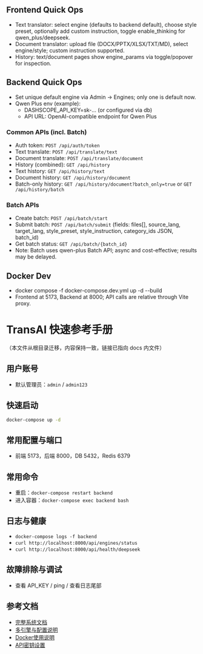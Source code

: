## Frontend Quick Ops

- Text translator: select engine (defaults to backend default), choose style preset, optionally add custom instruction, toggle enable_thinking for qwen_plus/deepseek.
- Document translator: upload file (DOCX/PPTX/XLSX/TXT/MD), select engine/style; custom instruction supported.
- History: text/document pages show engine_params via toggle/popover for inspection.

## Backend Quick Ops

- Set unique default engine via Admin -> Engines; only one is default now.
- Qwen Plus env (example):
  - DASHSCOPE_API_KEY=sk-... (or configured via db)
  - API URL: OpenAI-compatible endpoint for Qwen Plus

### Common APIs (incl. Batch)
- Auth token: `POST /api/auth/token`
- Text translate: `POST /api/translate/text`
- Document translate: `POST /api/translate/document`
- History (combined): `GET /api/history`
- Text history: `GET /api/history/text`
- Document history: `GET /api/history/document`
- Batch-only history: `GET /api/history/document?batch_only=true` or `GET /api/history/batch`

### Batch APIs
- Create batch: `POST /api/batch/start`
- Submit batch: `POST /api/batch/submit` (fields: files[], source_lang, target_lang, style_preset, style_instruction, category_ids JSON, batch_id)
- Get batch status: `GET /api/batch/{batch_id}`
- Note: Batch uses qwen-plus Batch API; async and cost-effective; results may be delayed.

## Docker Dev

- docker compose -f docker-compose.dev.yml up -d --build
- Frontend at 5173, Backend at 8000; API calls are relative through Vite proxy.

# TransAI 快速参考手册

（本文件从根目录迁移，内容保持一致，链接已指向 docs 内文件）

## 用户账号
- 默认管理员：`admin` / `admin123`

## 快速启动
```bash
docker-compose up -d
```

## 常用配置与端口
- 前端 5173，后端 8000，DB 5432，Redis 6379

## 常用命令
- 重启：`docker-compose restart backend`
- 进入容器：`docker-compose exec backend bash`

## 日志与健康
- `docker-compose logs -f backend`
- `curl http://localhost:8000/api/engines/status`
- `curl http://localhost:8000/api/health/deepseek`

## 故障排除与调试
- 查看 API_KEY / ping / 查看日志尾部

## 参考文档
- [完整系统文档](./SYSTEM_DOCUMENTATION.md)
- [多引擎与配置说明](./ENGINES.md)
- [Docker使用说明](./DOCKER_USAGE.md)
- [API密钥设置](./API_KEYS_SETUP.md)
